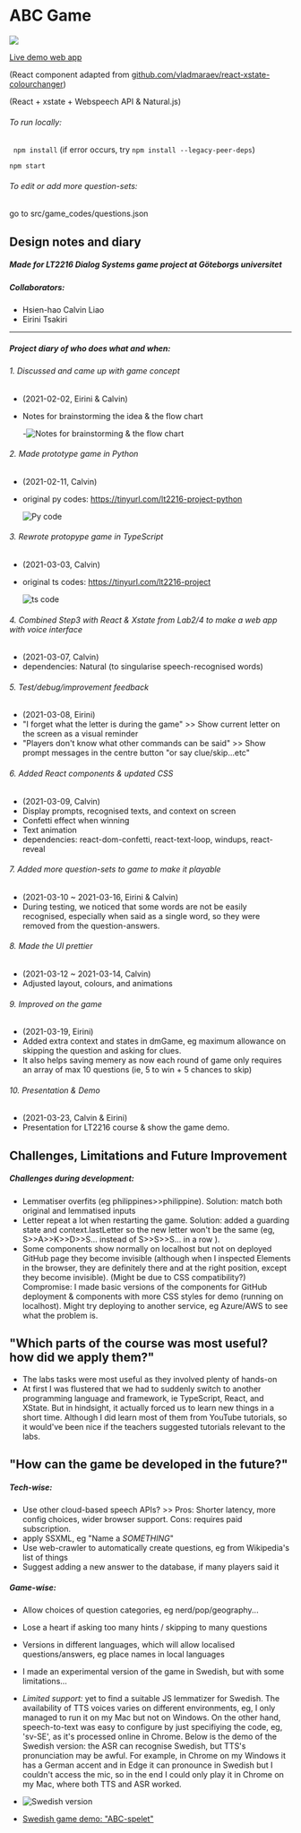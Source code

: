 # ABC Game

![](https://media.giphy.com/media/FLj65JIF1olGbW3Meu/giphy.gif)

[Live demo web app](http://chickenbror.github.io/ABCgame "(http://chickenbror.github.io/ABCgame")

(React component adapted from [github.com/vladmaraev/react-xstate-colourchanger](http://github.com/vladmaraev/react-xstate-colourchanger "github.com/vladmaraev/react-xstate-colourchanger")) 

(React + xstate + Webspeech API & Natural.js)

###### To run locally:
` npm install` (if error occurs, try `npm install --legacy-peer-deps`)

  `npm start`

###### To edit or add more question-sets:
go to src/game_codes/questions.json

## Design notes and diary
##### Made for LT2216 Dialog Systems game project at Göteborgs universitet

##### Collaborators:
- 	Hsien-hao Calvin Liao 
- 	Eirini Tsakiri
----

##### Project diary of who does what and when:

###### 1. Discussed and came up with game concept
- (2021-02-02, Eirini & Calvin)
- Notes for brainstorming the idea & the flow chart


	
	
	
	-![Notes for brainstorming & the flow chart](https://media.giphy.com/media/GayPUtZ3UFPcsGBtxg/giphy.gif "Notes for brainstorming & the flow chart")


###### 2. Made prototype game in Python
- (2021-02-11, Calvin)
- original py codes: https://tinyurl.com/lt2216-project-python

	![Py code](https://media.giphy.com/media/BALZbz6P3BJmUui3jQ/giphy.gif "Py code")


###### 3. Rewrote protopype game in TypeScript
- (2021-03-03, Calvin)
- original ts codes: https://tinyurl.com/lt2216-project

	![ts code](https://media.giphy.com/media/g4mvkk7aZujKuGl4Af/giphy.gif "ts code")

###### 4. Combined Step3 with React & Xstate from Lab2/4 to make a web app with voice interface
- (2021-03-07, Calvin)
- dependencies: Natural (to singularise speech-recognised words)

###### 5. Test/debug/improvement feedback
- (2021-03-08, Eirini)
- "I forget what the letter is during the game" >> Show current letter on the screen as a visual reminder
- "Players don't know what other commands can be said" >> Show prompt messages in the centre button "or say clue/skip...etc"

###### 6. Added React components & updated CSS
- (2021-03-09, Calvin)
- Display prompts, recognised texts, and context on screen
- Confetti effect when winning
- Text animation
- dependencies: react-dom-confetti, react-text-loop, windups, react-reveal

###### 7. Added more question-sets to game to make it playable
- (2021-03-10 ~ 2021-03-16, Eirini & Calvin)
- During testing, we noticed that some words are not be easily recognised, especially when said as a single word, so they were removed from the question-answers.

###### 8. Made the UI prettier
- (2021-03-12 ~ 2021-03-14, Calvin)
- Adjusted layout, colours, and animations

###### 9. Improved on the game
- (2021-03-19, Eirini)
- Added extra context and states in dmGame, eg maximum allowance on skipping the question and asking for clues.
- It also helps saving memery as now each round of game only requires an array of max 10 questions (ie, 5 to win + 5 chances to skip)

###### 10. Presentation & Demo
- (2021-03-23, Calvin & Eirini)
- Presentation for LT2216 course & show the game demo.


## Challenges, Limitations and Future Improvement

##### Challenges during development: 
- Lemmatiser overfits (eg philippines>>philippine). Solution: match both original and lemmatised inputs
- Letter repeat a lot when restarting the game. Solution: added a guarding state and context.lastLetter so the new letter won't be the same (eg, S>>A>>K>>D>>S... instead of S>>S>>S... in a row ).
- Some components show normally on localhost but not on deployed GitHub page they become invisible (although when I inspected Elements in the browser, they are definitely there and at the right position, except they become invisible). (Might be due to CSS compatibility?) Compromise: I made basic versions of the components for GitHub deployment & components with more CSS styles for demo (running on localhost). Might try deploying to another service, eg Azure/AWS to see what the problem is.

## "Which parts of the course was most useful? how did we apply them?" 
- The labs tasks were most useful as they involved plenty of hands-on
- At first I was flustered that we had to suddenly switch to another programming language and framework, ie TypeScript, React, and XState. But in hindsight, it actually forced us to learn new things in a short time. Although I did learn most of them from YouTube tutorials, so it would've been nice if the teachers suggested tutorials relevant to the labs.

## "How can the game be developed in the future?" 
##### Tech-wise:
- Use other cloud-based speech APIs? >> Pros: Shorter latency, more config choices, wider browser support. Cons: requires paid subscription.
- apply SSXML, eg "Name a <em>SOMETHING</em>"
- Use web-crawler to automatically create questions, eg from Wikipedia's list of things
- Suggest adding a new answer to the database, if many players said it
##### Game-wise:
- Allow choices of question categories, eg nerd/pop/geography...
- Lose a heart if asking too many hints / skipping to many questions
- Versions in different languages, which will allow localised questions/answers, eg place names in local languages
		
- I made an experimental version of the game in Swedish, but with some limitations...
- *Limited support:* yet to find a suitable JS lemmatizer for Swedish.   The availability of TTS voices varies on different environments,
eg, I only managed to run it on my Mac but not on Windows.   On the other hand, speech-to-text was easy to configure by just specifiying the code, eg, 'sv-SE', as it's processed online in Chrome.   Below is the demo of the Swedish version: the ASR can recognise Swedish, but TTS's pronunciation may be awful. For example, in Chrome on my Windows it has a German accent and in Edge it can pronounce in Swedish but I couldn't access the mic, so in the end I could only play it in Chrome on my Mac, where both TTS and ASR worked.
- ![Swedish version](https://media.giphy.com/media/SxBHJI0JoVd5jbmRGB/giphy.gif)
- [Swedish game demo: "ABC-spelet"](https://chickenbror.github.io/ABCspelet) 
